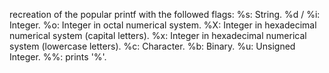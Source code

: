 recreation of the popular printf with the followed flags:
%s:         String.
%d / %i:    Integer.
%o:         Integer in octal numerical system. 
%X:         Integer in hexadecimal numerical system (capital letters).
%x:         Integer in hexadecimal numerical system (lowercase letters).
%c:         Character.
%b:         Binary.
%u:         Unsigned Integer.
%%:         prints '%'.
